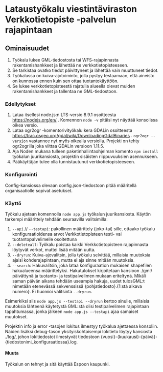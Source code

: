 # Lataustyökalu viestintäviraston Verkkotietopiste -palvelun rajapintaan

## Ominaisuudet
1. Työkalu lukee GML-tiedostosta tai WFS-rajapinnasta rakentamishankkeet ja lähettää ne verkkotietopisteeseen.
2. Se tarkistaa ovatko tiedot päivittyneet ja lähettää vain muuttuneet tiedot.
3.  Työkalussa on kuiva-ajotoiminto, jolla pystyy testaamaan, että aineisto on kunnossa ennen kuin sen ottaa tuotantokäyttöön.
4. Se lukee verkkotietopisteestä rajatulla alueella olevat muiden rakentamishankkeet ja tallentaa ne GML-tiedostoon.

### Edellytykset
1. Lataa itsellesi node.js:n LTS-versio 8.9.1 osoitteesta https://nodejs.org/en/ . Komennon `node -v` pitäisi nyt näyttää konsolissa oikea versio. 
2. Lataa ogr2ogr -komentorivityökalu kera GDALin osoitteesta https://trac.osgeo.org/gdal/wiki/DownloadingGdalBinaries . `ogr2ogr --version` vastannee nyt myös oikealla versiolla. Projekti on tehty ogr2ogrilla joka viittaa GDALin versioon 1.11.5.
3. Aja Noden mukana tulleen paketinhallintaohjelman komento `npm install` työkalun juurikansiosta, projektin sisäisten riippuvuuksien asennukseen.
4. Pääkäyttäjän tulee olla tunnistautunut verkkotietopisteeseen.

### Konfigurointi
Config-kansiossa olevaan config.json-tiedostoon pitää määritellä organisaatiolle sopivat asetukset.

### Käyttö
Työkalu ajetaan komennolla `node app.js` työkalun juurikansiosta. Käytön tarkempi määrittely tehdään seuraavilla valitsimilla:
1. `--api` // `--testapi`: pakollinen määrittely (joko-tai) sille, ottaako työkalu konfiguraatioidensa arvot Verkkotietopisteen testi- vai tuotantopalvelimelle osoitettuna
2. `--deleteall`: Työkalu poistaa kaikki Verkkotietopisteen rajapinnasta löytyvät verkot, muttei lisää mitään uutta.
3. `--dryrun`: Kuiva-ajovalitsin, jolla työkalu selvittää, millaisia muutoksia ajaisi kohderajapintaan, mutta ei aja sinne mitään muutoksia.
4. `--search`: Hakuvalitsin, joka lataa konfiguraation mukaisen shapefilen hakualueensa määrittelyksi. Hakutulokset kirjoitetaan kansioon ./gml/ päivättynä ja tuotanto- ja testipalvelimen mukaan eriteltynä. Mikäli saman päivän aikana tehdään useampia hakuja, uudet tulosGML:t nimetään etenevässä sekvenssissä {pohjatiedosto}.{1:stä alkava numero}. Ei huomioi valitsinta `--dryrun`.  

Esimerkiksi siis `node app.js --testapi --dryrun` kertoo sinulle, millaisia muutoksia lähteenä käytetystä GML:stä olisi testipalvelimen rajapintaan tapahtumassa, jonka jälkeen `node app.js --testapi` ajaa samaiset muutokset. 

Projektin info ja error -tasojen lokitus ilmestyy työkalua ajettaessa konsoliin. Näiden lisäksi debug-tason yksityiskohtaisempi lokitieto löytyy kansiosta ./log/, johon lokitiedostot ilmestyvät tiedostoon {vuosi}-{kuukausi}-{päivä}-{tiedostonimi_konfiguraatiossa}.log.

#### Muuta
Työkalun on tehnyt ja sitä käyttää Espoon kaupunki.
